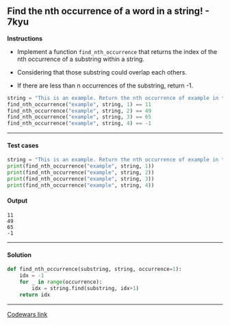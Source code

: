 ## Find the nth occurrence of a word in a string! - 7kyu

**Instructions**

- Implement a function `find_nth_occurrence` that returns the index of the nth occurrence of a substring within a string.

- Considering that those substring could overlap each others.

- If there are less than n occurrences of the substring, return -1.

```python
string = "This is an example. Return the nth occurrence of example in this example string."
find_nth_occurrence("example", string, 1) == 11
find_nth_occurrence("example", string, 2) == 49
find_nth_occurrence("example", string, 3) == 65
find_nth_occurrence("example", string, 4) == -1
```

---

#### Test cases

```python
string = "This is an example. Return the nth occurrence of example in this example string."
print(find_nth_occurrence("example", string, 1))
print(find_nth_occurrence("example", string, 2))
print(find_nth_occurrence("example", string, 3))
print(find_nth_occurrence("example", string, 4))
```

#### Output

```
11
49
65
-1
```

---

#### Solution

```python
def find_nth_occurrence(substring, string, occurrence=1):
    idx = -1
    for _ in range(occurrence):
        idx = string.find(substring, idx+1)
    return idx
```

---

[Codewars link](https://www.codewars.com/kata/5b1d1812b6989d61bd00004f)
